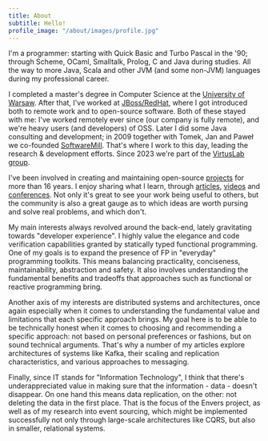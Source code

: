 ```yaml
---
title: About
subtitle: Hello!
profile_image: "/about/images/profile.jpg"
---
```


I'm a programmer: starting with Quick Basic and Turbo Pascal in the '90; through Scheme, OCaml, Smalltalk, Prolog, C and Java during studies. All the way to more Java, Scala and other JVM (and some non-JVM) languages during my professional career. 

I completed a master's degree in Computer Science at the [University of Warsaw](https://www.mimuw.edu.pl/en/). After that, I've worked at [JBoss/RedHat](https://jboss.com), where I got introduced both to remote work and to open-source software. Both of these stayed with me: I've worked remotely ever since (our company is fully remote), and we're heavy users (and developers) of OSS. Later I did some Java consulting and development; in 2009 together with Tomek, Jan and Paweł we co-founded [SoftwareMill](https://softwaremill.com). That's where I work to this day, leading the research & development efforts. Since 2023 we're part of the [VirtusLab group](https://virtuslab.com/about-us/). 

I've been involved in creating and maintaining open-source [projects](https://warski.org/projects/) for more than 16 years. I enjoy sharing what I learn, through [articles](https://warski.org/articles/), [videos](https://warski.org/videos/) and [conferences](https://warski.org/talks/). Not only it's great to see your work being useful to others, but the community is also a great gauge as to which ideas are worth pursing and solve real problems, and which don't.

My main interests always revolved around the back-end, lately gravitating towards "developer experience". I highly value the elegance and code verification capabilities granted by statically typed functional programming. One of my goals is to expand the presence of FP in "everyday" programming toolkits. This means balancing practicality, conciseness, maintainability, abstraction and safety. It also involves understanding the fundamental benefits and tradeoffs that approaches such as functional or reactive programming bring.

Another axis of my interests are distributed systems and architectures, once again especially when it comes to understanding the fundamental value and limitations that each specific approach brings. My goal here is to be able to be technically honest when it comes to choosing and recommending a specific approach: not based on personal preferences or fashions, but on sound technical arguments. That's why a number of my articles explore architectures of systems like Kafka, their scaling and replication characteristics, and various approaches to messaging.

Finally, since IT stands for "Information Technology", I think that there's underappreciated value in making sure that the information - data - doesn't disappear. On one hand this means data replication, on the other: not deleting the data in the first place. That is the focus of the Envers project, as well as of my research into event sourcing, which might be implemented successfully not only through large-scale architectures like CQRS, but also in smaller, relational systems.
